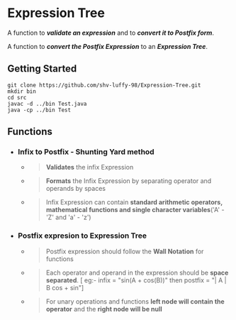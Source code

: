 # Expression Tree

A function to **_validate an expression_** and to **_convert it to Postfix form_**.

A function to **_convert the Postfix Expression_** to an **_Expression Tree_**.

## Getting Started

```
git clone https://github.com/shv-luffy-98/Expression-Tree.git
mkdir bin
cd src
javac -d ../bin Test.java
java -cp ../bin Test  
```

## Functions
- ### Infix to Postfix - Shunting Yard method
  - > **Validates** the infix Expression
  - > **Formats** the Infix Expression by separating operator and operands by spaces
  - > Infix Expression can contain **standard arithmetic operators, mathematical functions and single character variables**('A' - 'Z' and 'a' - 'z')
- ### Postfix expresion to Expression Tree
  - > Postfix expression should follow the **Wall Notation** for functions
  - > Each operator and operand in the expression should be **space separated**. [ eg:- infix = "sin(A + cos(B))" then postfix = "| A | B cos + sin"]
  - > For unary operations and functions **left node will contain the operator** and the **right node will be null**

    
